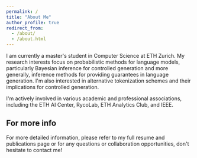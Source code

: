 ```yaml
---
permalink: /
title: "About Me"
author_profile: true
redirect_from: 
  - /about/
  - /about.html
---
```



I am currently a master's student in Computer Science at ETH Zurich. My research interests focus on probabilistic methods for language models, particularly Bayesian inference for controlled generation and more generally, inference methods for providing guarantees in language generation. I'm also interested in alternative tokenization schemes and their implications for controlled generation.

I'm actively involved in various academic and professional associations, including the ETH AI Center, RycoLab, ETH Analytics Club, and IEEE.




For more info
------
For more detailed information, please refer to my full resume and publications page or for any questions or collaboration opportunities, don't hesitate to contact me!
